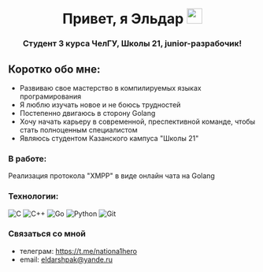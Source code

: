 <h1 align="center">Привет, я Эльдар 
<img src="https://github.com/blackcater/blackcater/raw/main/images/Hi.gif" height="31"/></h1>
<h3 align="center">Студент 3 курса ЧелГУ, Школы 21,  junior-разрабочик!</h3>


Коротко обо мне:
------
- Развиваю свое мастерство в компилируемых языках програмирования  
- Я люблю изучать новое и не боюсь трудностей
- Постепенно двигаюсь в сторону Golang
- Хочу начать карьеру в современной, преспективной команде, чтобы стать полноценным специалистом
- Являюсь студентом Казанского кампуса "Школы 21"

### В работе: 
Реализация протокола "XMPP" в виде онлайн чата на Golang 


### Технологии:

![C](https://img.shields.io/badge/c-%2300599C.svg?style=for-the-badge&logo=c&logoColor=white) 
![C++](https://img.shields.io/badge/c++-%2300599C.svg?style=for-the-badge&logo=c%2B%2B&logoColor=white)
![Go](https://img.shields.io/badge/go-%2300ADD8.svg?style=for-the-badge&logo=go&logoColor=white)
![Python](https://img.shields.io/badge/python-3670A0?style=for-the-badge&logo=python&logoColor=ffdd54)
![Git](https://img.shields.io/badge/git-%23F05033.svg?style=for-the-badge&logo=git&logoColor=white)

### Связаться со мной

- телеграм: https://t.me/nationa1hero
- email: eldarshpak@yande.ru

